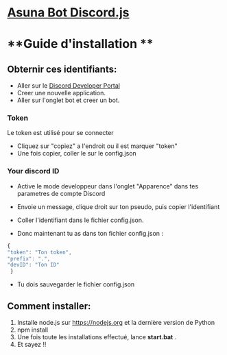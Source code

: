 # [Asuna Bot Discord.js](https://github.com/Lil-Salty-cpu/bot3) 

# **Guide d'installation **

## Obternir ces identifiants:
* Aller sur le [Discord Developer Portal](https://discordapp.com/developers/applications/)
* Creer une nouvelle application.
* Aller sur l'onglet bot et creer un bot.

### Token
Le token est utilisé pour se connecter
* Cliquez sur "copiez" a l'endroit ou il est marquer "token"
* Une fois copier, coller le sur le config.json

### Your discord ID
 * Active le mode developpeur dans l'onglet "Apparence" dans tes parametres de compte Discord
 * Envoie un message, clique droit sur ton pseudo, puis copier l'identifiant
 * Coller l'identifiant dans le fichier config.json.
 
 * Donc maintenant tu as dans ton fichier config.json :
  ```js 
  {
  "token": "Ton token",
  "prefix": ".",
  "devID": "Ton ID"
   }
  ```
  * Tu dois sauvegarder le fichier config.json

## Comment installer:
1. Installe node.js sur https://nodejs.org et la dernière version de Python
2. npm install
3. Une fois toute les installations effectué, lance **start.bat** .
4. Et sayez !!
